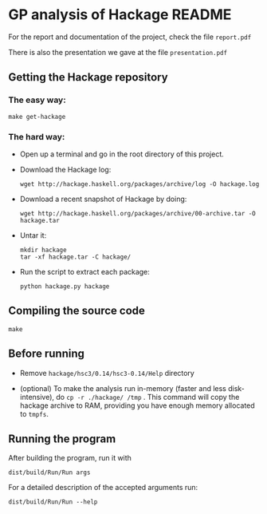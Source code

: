 # GP analysis of Hackage README

For the report and documentation of the project, check the file `report.pdf`

There is also the presentation we gave at the file `presentation.pdf`

## Getting the Hackage repository

### The easy way:

~~~
make get-hackage
~~~

### The hard way:

* Open up a terminal and go in the root directory of this project.
* Download the Hackage log:

    ~~~
    wget http://hackage.haskell.org/packages/archive/log -O hackage.log

    ~~~

* Download a recent snapshot of Hackage by doing:

    ~~~
   	wget http://hackage.haskell.org/packages/archive/00-archive.tar -O hackage.tar
    ~~~

* Untar it:

    ~~~
    mkdir hackage
	tar -xf hackage.tar -C hackage/
    ~~~

* Run the script to extract each package:

    ~~~
    python hackage.py hackage
    ~~~

## Compiling the source code

~~~
make
~~~

## Before running

- Remove `hackage/hsc3/0.14/hsc3-0.14/Help` directory

- (optional) To make the analysis run in-memory (faster and less disk-intensive),
  do `cp -r ./hackage/ /tmp` . This command will copy the hackage archive
  to RAM, providing you have enough memory allocated to `tmpfs`.


## Running the program

After building the program, run it with

`dist/build/Run/Run args`

For a detailed description of the accepted arguments run:

`dist/build/Run/Run --help`
